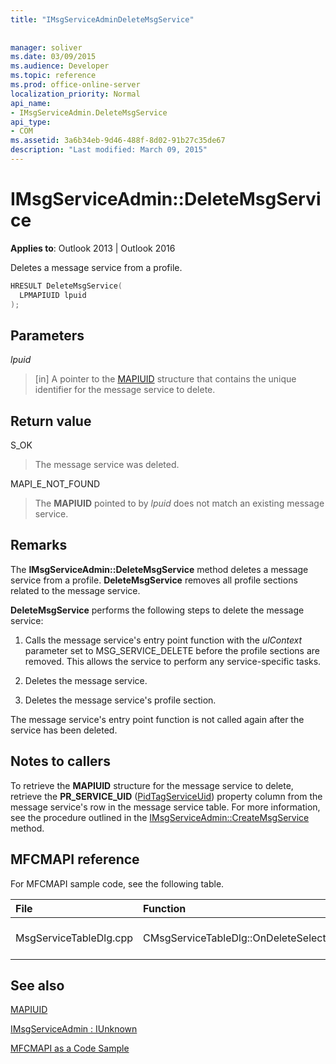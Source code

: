 ```yaml
---
title: "IMsgServiceAdminDeleteMsgService"
 
 
manager: soliver
ms.date: 03/09/2015
ms.audience: Developer
ms.topic: reference
ms.prod: office-online-server
localization_priority: Normal
api_name:
- IMsgServiceAdmin.DeleteMsgService
api_type:
- COM
ms.assetid: 3a6b34eb-9d46-488f-8d02-91b27c35de67
description: "Last modified: March 09, 2015"
---
```


# IMsgServiceAdmin::DeleteMsgService

  
  
**Applies to**: Outlook 2013 | Outlook 2016 
  
Deletes a message service from a profile.
  
```cpp
HRESULT DeleteMsgService(
  LPMAPIUID lpuid
);
```

## Parameters

 _lpuid_
  
> [in] A pointer to the [MAPIUID](mapiuid.md) structure that contains the unique identifier for the message service to delete. 
    
## Return value

S_OK 
  
> The message service was deleted.
    
MAPI_E_NOT_FOUND 
  
> The **MAPIUID** pointed to by  _lpuid_ does not match an existing message service. 
    
## Remarks

The **IMsgServiceAdmin::DeleteMsgService** method deletes a message service from a profile. **DeleteMsgService** removes all profile sections related to the message service. 
  
 **DeleteMsgService** performs the following steps to delete the message service: 
  
1. Calls the message service's entry point function with the  _ulContext_ parameter set to MSG_SERVICE_DELETE before the profile sections are removed. This allows the service to perform any service-specific tasks. 
    
2. Deletes the message service.
    
3. Deletes the message service's profile section.
    
The message service's entry point function is not called again after the service has been deleted.
  
## Notes to callers

To retrieve the **MAPIUID** structure for the message service to delete, retrieve the **PR_SERVICE_UID** ([PidTagServiceUid](pidtagserviceuid-canonical-property.md)) property column from the message service's row in the message service table. For more information, see the procedure outlined in the [IMsgServiceAdmin::CreateMsgService](imsgserviceadmin-createmsgservice.md) method. 
  
## MFCMAPI reference

For MFCMAPI sample code, see the following table.
  
|**File**|**Function**|**Comment**|
|:-----|:-----|:-----|
|MsgServiceTableDlg.cpp  <br/> |CMsgServiceTableDlg::OnDeleteSelectedItem  <br/> |MFCMAPI uses the **IMsgServiceAdmin::DeleteMsgService** method to delete the selected service.  <br/> |
   
## See also



[MAPIUID](mapiuid.md)
  
[IMsgServiceAdmin : IUnknown](imsgserviceadminiunknown.md)


[MFCMAPI as a Code Sample](mfcmapi-as-a-code-sample.md)


